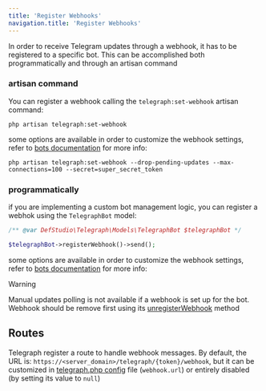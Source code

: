 ```yaml
---
title: 'Register Webhooks'
navigation.title: 'Register Webhooks'
---
```


In order to receive Telegram updates through a webhook, it has to be registered to a specific bot. This can be accomplished both programmatically and through an artisan command

### artisan command

You can register a webhook calling the `telegraph:set-webhook` artisan command:

```shell
php artisan telegraph:set-webhook
```

some options are available in order to customize the webhook settings, refer to [bots documentation](models/telegraph-bot#registerWebhook) for more info:

```shell
php artisan telegraph:set-webhook --drop-pending-updates --max-connections=100 --secret=super_secret_token
```

### programmatically

if you are implementing a custom bot management logic, you can register a webhok using the `TelegraphBot` model:

```php
/** @var DefStudio\Telegraph\Models\TelegraphBot $telegraphBot */

$telegraphBot->registerWebhook()->send();
```

some options are available in order to customize the webhook settings, refer to [bots documentation](models/telegraph-bot#registerWebhook) for more info:

> [!WARNING]
> Manual updates polling is not available if a webhook is set up for the bot. Webhook should be remove first using its [unregisterWebhook](webhooks/deleting-webhooks) method


## Routes

Telegraph register a route to handle webhook messages. By default, the URL is: `https://<server_domain>/telegraph/{token}/webhook`, but it can be customized in [telegraph.php config](installation#Configuration) file (`webhook.url`) or entirely disabled (by setting its value to `null`) 
